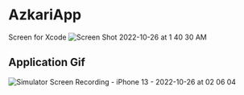 # AzkariApp
Screen for Xcode ![Screen Shot 2022-10-26 at 1 40 30 AM](https://user-images.githubusercontent.com/61358381/197902901-783d78dc-62ee-4fc6-9215-f7e09f0fdb35.png)
## Application Gif 

![Simulator Screen Recording - iPhone 13 - 2022-10-26 at 02 06 04](https://user-images.githubusercontent.com/61358381/198022186-bf4aff4f-a0c1-4c62-baca-b63113b3cff6.gif)
